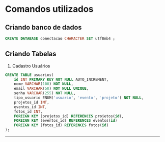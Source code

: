 # Comandos utilizados

## Criando banco de dados 

``` sql
CREATE DATABASE conectacao CHARACTER SET utf8mb4 ;
```

## Criando Tabelas 

1. Cadastro Usuários
``` sql
CREATE TABLE usuarios( 
    id INT PRIMARY KEY NOT NULL AUTO_INCREMENT, 
    nome VARCHAR(100) NOT NULL, 
    email VARCHAR(50) NOT NULL UNIQUE, 
    senha VARCHAR(255) NOT NULL,
    tipo_usuario ENUM('usuario', 'evento', 'projeto') NOT NULL,
    projetos_id INT,
    eventos_id INT,
    fotos_id INT,  
    FOREIGN KEY (projetos_id) REFERENCES projetos(id),
    FOREIGN KEY (eventos_id) REFERENCES eventos(id)
    FOREIGN KEY (fotos_id) REFERENCES fotos(id)
);
```
---
